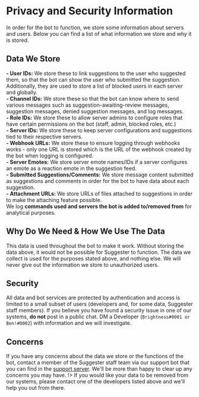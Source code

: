 # Privacy and Security Information
In order for the bot to function, we store some information about servers and users. Below you can find a list of what information we store and why it is stored.

## Data We Store
**- User IDs:** We store these to link suggestions to the user who suggested them, so that the bot can show the user who submitted the suggestion. Additionally, they are used to store a list of blocked users in each server and globally.\
**- Channel IDs:** We store these so that the bot can know where to send various messages such as suggestion-awaiting-review messages, suggestion messages, denied suggestion messages, and log messages.\
**- Role IDs:** We store these to allow server admins to configure roles that have certain permissions on the bot (staff, admin, blocked roles, etc.)\
**- Server IDs:** We store these to keep server configurations and suggestions tied to their respective servers.\
**- Webhook URLs:** We store these to ensure logging through webhooks works - only one URL is stored which is the URL of the webhook created by the bot when logging is configured.\
**- Server Emotes:** We store server emote names/IDs if a server configures an emote as a reaction emote in the suggestion feed.\
**- Submitted Suggestions/Comments:** We store message content submitted as suggestions and comments in order for the bot to have data about each suggestion.\
**- Attachment URLs:** We store URLs of files attached to suggestions in order to make the attaching feature possible.\
We log **commands used and servers the bot is added to/removed from** for analytical purposes.

## Why Do We Need & How We Use The Data
This data is used throughout the bot to make it work. Without storing the data above, it would not be possible for Suggester to function. The data we collect is used for the purposes stated above, and nothing else. We will never give out the information we store to unauthorized users.
 
## Security
All data and bot services are protected by authentication and access is limited to a small subset of users (developers and, for some data, Suggester staff members). If you believe you have found a security issue in one of our systems, **do not** post in a public chat. DM a Developer (`Brightness#0001 or Ben!#0002`) with information and we will investigate.

## Concerns
If you have any concerns about the data we store or the functions of the bot, contact a member of the Suggester staff team via our support bot that you can find in the [support server](https://discord.gg/G5pEdUp). 
We'll be more than happy to clear up any concerns you may have.
!> If you would like your data to be removed from our systems, please contact one of the developers listed above and we'll help you out from there.
